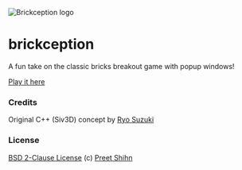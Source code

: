 ![Brickception logo](https://brickception.xyz/media/logo.jpg)

# brickception
A fun take on the classic bricks breakout game with popup windows!

[Play it here](https://brickception.xyz/)

### Credits

Original C++ (Siv3D) concept by [Ryo Suzuki](https://twitter.com/Reputeless)

### License
[BSD 2-Clause License](https://github.com/pshihn/brickception/blob/master/LICENSE) (c) [Preet Shihn](https://twitter.com/preetster)
